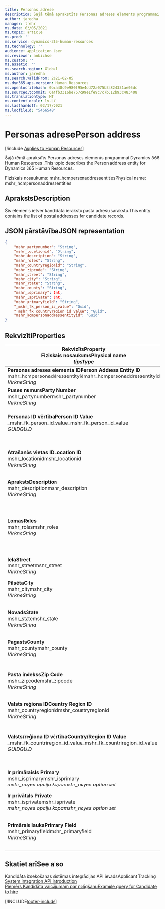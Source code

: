 ```yaml
---
title: Personas adrese
description: Šajā tēmā aprakstīts Personas adreses elements programmai Dynamics 365 Human Resources .
author: jaredha
manager: tfehr
ms.date: 02/05/2021
ms.topic: article
ms.prod: ''
ms.service: dynamics-365-human-resources
ms.technology: ''
audience: Application User
ms.reviewer: anbichse
ms.custom: ''
ms.assetid: ''
ms.search.region: Global
ms.author: jaredha
ms.search.validFrom: 2021-02-05
ms.dyn365.ops.version: Human Resources
ms.openlocfilehash: 0bca48c9e980f95e4dd72a075b34824331ae05dc
ms.sourcegitcommit: 6affb3316be757c99e1fe9c7c7b312b93c483408
ms.translationtype: HT
ms.contentlocale: lv-LV
ms.lasthandoff: 02/17/2021
ms.locfileid: "5466548"
---
```

# <a name="person-address"></a><span data-ttu-id="6c538-103">Personas adrese</span><span class="sxs-lookup"><span data-stu-id="6c538-103">Person address</span></span>

[!include [Applies to Human Resources](../includes/applies-to-hr.md)]

<span data-ttu-id="6c538-104">Šajā tēmā aprakstīts Personas adreses elements programmai Dynamics 365 Human Resources .</span><span class="sxs-lookup"><span data-stu-id="6c538-104">This topic describes the Person address entity for Dynamics 365 Human Resources.</span></span>

<span data-ttu-id="6c538-105">Fiziskais nosaukums: mshr_hcmpersonaddressentities</span><span class="sxs-lookup"><span data-stu-id="6c538-105">Physical name: mshr_hcmpersonaddressentities</span></span>

## <a name="description"></a><span data-ttu-id="6c538-106">Apraksts</span><span class="sxs-lookup"><span data-stu-id="6c538-106">Description</span></span>

<span data-ttu-id="6c538-107">Šis elements ietver kandidāta ierakstu pasta adrešu sarakstu.</span><span class="sxs-lookup"><span data-stu-id="6c538-107">This entity contains the list of postal addresses for candidate records.</span></span>

## <a name="json-representation"></a><span data-ttu-id="6c538-108">JSON pārstāvība</span><span class="sxs-lookup"><span data-stu-id="6c538-108">JSON representation</span></span>

```json
{
    "mshr_partynumber": "String",
    "mshr_locationid": "String",
    "mshr_description": "String",
    "mshr_roles": "String",
    "mshr_countryregionid": "String",
    "mshr_zipcode": "String",
    "mshr_street": "String",
    "mshr_city": "String",
    "mshr_state": "String",
    "mshr_county": "String",
    "mshr_isprimary": Int,
    "mshr_isprivate": Int,
    "mshr_primaryfield": "String",
    "_mshr_fk_person_id_value": "Guid",
    "_mshr_fk_countryregion_id_value": "Guid",
    "mshr_hcmpersonaddressentityid": "Guid"
}
```

## <a name="properties"></a><span data-ttu-id="6c538-109">Rekvizīti</span><span class="sxs-lookup"><span data-stu-id="6c538-109">Properties</span></span>

| <span data-ttu-id="6c538-110">Rekvizīts</span><span class="sxs-lookup"><span data-stu-id="6c538-110">Property</span></span><br><span data-ttu-id="6c538-111">**Fiziskais nosaukums**</span><span class="sxs-lookup"><span data-stu-id="6c538-111">**Physical name**</span></span><br><span data-ttu-id="6c538-112">**_tips_**</span><span class="sxs-lookup"><span data-stu-id="6c538-112">**_Type_**</span></span> | <span data-ttu-id="6c538-113">Izmantot</span><span class="sxs-lookup"><span data-stu-id="6c538-113">Use</span></span> | <span data-ttu-id="6c538-114">Apraksts</span><span class="sxs-lookup"><span data-stu-id="6c538-114">Description</span></span> |
| --- | --- | --- |
| <span data-ttu-id="6c538-115">**Personas adreses elementa ID**</span><span class="sxs-lookup"><span data-stu-id="6c538-115">**Person Address Entity ID**</span></span><br><span data-ttu-id="6c538-116">mshr_hcmpersonaddressentityid</span><span class="sxs-lookup"><span data-stu-id="6c538-116">mshr_hcmpersonaddressentityid</span></span><br><span data-ttu-id="6c538-117">*Virkne*</span><span class="sxs-lookup"><span data-stu-id="6c538-117">*String*</span></span> | <span data-ttu-id="6c538-118">Tikai lasāms</span><span class="sxs-lookup"><span data-stu-id="6c538-118">Read-only</span></span><br><span data-ttu-id="6c538-119">Obligāts</span><span class="sxs-lookup"><span data-stu-id="6c538-119">Required</span></span> | <span data-ttu-id="6c538-120">Sistēmas ģenerēts unikāls identifikators elementa ierakstam.</span><span class="sxs-lookup"><span data-stu-id="6c538-120">System-generated unique identifier for the entity record.</span></span> |
| <span data-ttu-id="6c538-121">**Puses numurs**</span><span class="sxs-lookup"><span data-stu-id="6c538-121">**Party Number**</span></span><br><span data-ttu-id="6c538-122">mshr_partynumber</span><span class="sxs-lookup"><span data-stu-id="6c538-122">mshr_partynumber</span></span><br><span data-ttu-id="6c538-123">*Virkne*</span><span class="sxs-lookup"><span data-stu-id="6c538-123">*String*</span></span> | <span data-ttu-id="6c538-124">Lasīt/rakstīt</span><span class="sxs-lookup"><span data-stu-id="6c538-124">Read/write</span></span><br><span data-ttu-id="6c538-125">Obligāts</span><span class="sxs-lookup"><span data-stu-id="6c538-125">Required</span></span> | <span data-ttu-id="6c538-126">Saistītās puses (personas) ieraksta ID.</span><span class="sxs-lookup"><span data-stu-id="6c538-126">The ID of the associated party (person) record.</span></span> |
| <span data-ttu-id="6c538-127">**Personas ID vērtība**</span><span class="sxs-lookup"><span data-stu-id="6c538-127">**Person ID Value**</span></span><br><span data-ttu-id="6c538-128">_mshr_fk_person_id_value</span><span class="sxs-lookup"><span data-stu-id="6c538-128">_mshr_fk_person_id_value</span></span><br><span data-ttu-id="6c538-129">*GUID*</span><span class="sxs-lookup"><span data-stu-id="6c538-129">*GUID*</span></span> | <span data-ttu-id="6c538-130">Tikai lasāms</span><span class="sxs-lookup"><span data-stu-id="6c538-130">Read-only</span></span><br><span data-ttu-id="6c538-131">Obligāts</span><span class="sxs-lookup"><span data-stu-id="6c538-131">Required</span></span><br><span data-ttu-id="6c538-132">Ārējā atslēga: mshr_dirpersonentity mshr_dirpersonentityid</span><span class="sxs-lookup"><span data-stu-id="6c538-132">Foreign key: mshr_dirpersonentityid of mshr_dirpersonentity</span></span> | <span data-ttu-id="6c538-133">Sistēmas ģenerēts puses (personas) elementa ieraksta identifikators.</span><span class="sxs-lookup"><span data-stu-id="6c538-133">The system-generated identifier of the party (person) entity record.</span></span> |
| <span data-ttu-id="6c538-134">**Atrašanās vietas ID**</span><span class="sxs-lookup"><span data-stu-id="6c538-134">**Location ID**</span></span><br><span data-ttu-id="6c538-135">mshr_locationid</span><span class="sxs-lookup"><span data-stu-id="6c538-135">mshr_locationid</span></span><br><span data-ttu-id="6c538-136">*Virkne*</span><span class="sxs-lookup"><span data-stu-id="6c538-136">*String*</span></span> | <span data-ttu-id="6c538-137">Lasīt/rakstīt</span><span class="sxs-lookup"><span data-stu-id="6c538-137">Read/write</span></span><br><span data-ttu-id="6c538-138">Obligāts</span><span class="sxs-lookup"><span data-stu-id="6c538-138">Required</span></span> | <span data-ttu-id="6c538-139">Adreses ieraksta atrašanās vietas ID.</span><span class="sxs-lookup"><span data-stu-id="6c538-139">The location ID of the address record.</span></span> <span data-ttu-id="6c538-140">Iestatīt mshr_logisticspostaladdresslocationcdsentity elementā.</span><span class="sxs-lookup"><span data-stu-id="6c538-140">Set up in mshr_logisticspostaladdresslocationcdsentity entity.</span></span> |
| <span data-ttu-id="6c538-141">**Apraksts**</span><span class="sxs-lookup"><span data-stu-id="6c538-141">**Description**</span></span><br><span data-ttu-id="6c538-142">mshr_description</span><span class="sxs-lookup"><span data-stu-id="6c538-142">mshr_description</span></span><br><span data-ttu-id="6c538-143">*Virkne*</span><span class="sxs-lookup"><span data-stu-id="6c538-143">*String*</span></span> | <span data-ttu-id="6c538-144">Lasīt/rakstīt</span><span class="sxs-lookup"><span data-stu-id="6c538-144">Read/write</span></span><br><span data-ttu-id="6c538-145">Obligāts</span><span class="sxs-lookup"><span data-stu-id="6c538-145">Required</span></span> | <span data-ttu-id="6c538-146">Kandidāta adreses apraksts.</span><span class="sxs-lookup"><span data-stu-id="6c538-146">A description of the candidate’s address.</span></span> |
| <span data-ttu-id="6c538-147">**Lomas**</span><span class="sxs-lookup"><span data-stu-id="6c538-147">**Roles**</span></span><br><span data-ttu-id="6c538-148">mshr_roles</span><span class="sxs-lookup"><span data-stu-id="6c538-148">mshr_roles</span></span><br><span data-ttu-id="6c538-149">*Virkne*</span><span class="sxs-lookup"><span data-stu-id="6c538-149">*String*</span></span> | <span data-ttu-id="6c538-150">Lasīt/rakstīt</span><span class="sxs-lookup"><span data-stu-id="6c538-150">Read/write</span></span><br><span data-ttu-id="6c538-151">Obligāts</span><span class="sxs-lookup"><span data-stu-id="6c538-151">Required</span></span> | <span data-ttu-id="6c538-152">Šai adresei piešķirtās lomas.</span><span class="sxs-lookup"><span data-stu-id="6c538-152">The roles assigned for this address.</span></span> <span data-ttu-id="6c538-153">Var piešķirt vairāk nekā vienu lomu.</span><span class="sxs-lookup"><span data-stu-id="6c538-153">More than one role can be assigned.</span></span> <span data-ttu-id="6c538-154">Katra loma ir jāatdala ar semikolu.</span><span class="sxs-lookup"><span data-stu-id="6c538-154">Each role should be separated by a semicolon.</span></span> <span data-ttu-id="6c538-155">Derīgas vērtības, kas mshr_logisticslocationroleentity elementā.</span><span class="sxs-lookup"><span data-stu-id="6c538-155">Valid values contained in the mshr_logisticslocationroleentity entity.</span></span> |
| <span data-ttu-id="6c538-156">**Iela**</span><span class="sxs-lookup"><span data-stu-id="6c538-156">**Street**</span></span><br><span data-ttu-id="6c538-157">mshr_street</span><span class="sxs-lookup"><span data-stu-id="6c538-157">mshr_street</span></span><br><span data-ttu-id="6c538-158">*Virkne*</span><span class="sxs-lookup"><span data-stu-id="6c538-158">*String*</span></span> | <span data-ttu-id="6c538-159">Lasīt/rakstīt</span><span class="sxs-lookup"><span data-stu-id="6c538-159">Read/write</span></span><br><span data-ttu-id="6c538-160">Neobligāti</span><span class="sxs-lookup"><span data-stu-id="6c538-160">Optional</span></span> | <span data-ttu-id="6c538-161">Ielas numurs.</span><span class="sxs-lookup"><span data-stu-id="6c538-161">The street number.</span></span> |
| <span data-ttu-id="6c538-162">**Pilsēta**</span><span class="sxs-lookup"><span data-stu-id="6c538-162">**City**</span></span><br><span data-ttu-id="6c538-163">mshr_city</span><span class="sxs-lookup"><span data-stu-id="6c538-163">mshr_city</span></span><br><span data-ttu-id="6c538-164">*Virkne*</span><span class="sxs-lookup"><span data-stu-id="6c538-164">*String*</span></span> | <span data-ttu-id="6c538-165">Lasīt/rakstīt</span><span class="sxs-lookup"><span data-stu-id="6c538-165">Read/write</span></span><br><span data-ttu-id="6c538-166">Neobligāti</span><span class="sxs-lookup"><span data-stu-id="6c538-166">Optional</span></span> | <span data-ttu-id="6c538-167">Adreses pilsēta.</span><span class="sxs-lookup"><span data-stu-id="6c538-167">The city of the address.</span></span> <span data-ttu-id="6c538-168">Iestatīt mshr_logisticsaddresscityentity elementā.</span><span class="sxs-lookup"><span data-stu-id="6c538-168">Set up in mshr_logisticsaddresscityentity entity.</span></span> |
| <span data-ttu-id="6c538-169">**Novads**</span><span class="sxs-lookup"><span data-stu-id="6c538-169">**State**</span></span><br><span data-ttu-id="6c538-170">mshr_state</span><span class="sxs-lookup"><span data-stu-id="6c538-170">mshr_state</span></span><br><span data-ttu-id="6c538-171">*Virkne*</span><span class="sxs-lookup"><span data-stu-id="6c538-171">*String*</span></span> | <span data-ttu-id="6c538-172">Lasīt/rakstīt</span><span class="sxs-lookup"><span data-stu-id="6c538-172">Read/write</span></span><br><span data-ttu-id="6c538-173">Neobligāti</span><span class="sxs-lookup"><span data-stu-id="6c538-173">Optional</span></span> | <span data-ttu-id="6c538-174">Administratīvais apgabals adresē.</span><span class="sxs-lookup"><span data-stu-id="6c538-174">The state of the address.</span></span> <span data-ttu-id="6c538-175">Iestatīt mshr_logisticsaddressstateentity elementā.</span><span class="sxs-lookup"><span data-stu-id="6c538-175">Set up in mshr_logisticsaddressstateentity entity.</span></span> |
| <span data-ttu-id="6c538-176">**Pagasts**</span><span class="sxs-lookup"><span data-stu-id="6c538-176">**County**</span></span><br><span data-ttu-id="6c538-177">mshr_county</span><span class="sxs-lookup"><span data-stu-id="6c538-177">mshr_county</span></span><br><span data-ttu-id="6c538-178">*Virkne*</span><span class="sxs-lookup"><span data-stu-id="6c538-178">*String*</span></span> | <span data-ttu-id="6c538-179">Lasīt/rakstīt</span><span class="sxs-lookup"><span data-stu-id="6c538-179">Read/write</span></span><br><span data-ttu-id="6c538-180">Neobligāti</span><span class="sxs-lookup"><span data-stu-id="6c538-180">Optional</span></span> | <span data-ttu-id="6c538-181">Adreses apgabals.</span><span class="sxs-lookup"><span data-stu-id="6c538-181">The county of the address.</span></span> <span data-ttu-id="6c538-182">Iestatīt mshr_logisticsaddresscountyentity elementā.</span><span class="sxs-lookup"><span data-stu-id="6c538-182">Set up in mshr_logisticsaddresscountyentity entity.</span></span> |
| <span data-ttu-id="6c538-183">**Pasta indekss**</span><span class="sxs-lookup"><span data-stu-id="6c538-183">**Zip Code**</span></span><br><span data-ttu-id="6c538-184">mshr_zipcode</span><span class="sxs-lookup"><span data-stu-id="6c538-184">mshr_zipcode</span></span><br><span data-ttu-id="6c538-185">*Virkne*</span><span class="sxs-lookup"><span data-stu-id="6c538-185">*String*</span></span> | <span data-ttu-id="6c538-186">Lasīt/rakstīt</span><span class="sxs-lookup"><span data-stu-id="6c538-186">Read/write</span></span><br><span data-ttu-id="6c538-187">Neobligāti</span><span class="sxs-lookup"><span data-stu-id="6c538-187">Optional</span></span> | <span data-ttu-id="6c538-188">Adreses ZIP/ pasta indekss.</span><span class="sxs-lookup"><span data-stu-id="6c538-188">The zip/postal code of the address.</span></span> <span data-ttu-id="6c538-189">Iestatīt mshr_logisticsaddresspostalcodeentity elementā.</span><span class="sxs-lookup"><span data-stu-id="6c538-189">Set up in mshr_logisticsaddresspostalcodeentity entity.</span></span> |
| <span data-ttu-id="6c538-190">**Valsts reģiona ID**</span><span class="sxs-lookup"><span data-stu-id="6c538-190">**Country Region ID**</span></span><br><span data-ttu-id="6c538-191">mshr_countryregionid</span><span class="sxs-lookup"><span data-stu-id="6c538-191">mshr_countryregionid</span></span><br><span data-ttu-id="6c538-192">*Virkne*</span><span class="sxs-lookup"><span data-stu-id="6c538-192">*String*</span></span> | <span data-ttu-id="6c538-193">Lasīt/rakstīt</span><span class="sxs-lookup"><span data-stu-id="6c538-193">Read/write</span></span><br><span data-ttu-id="6c538-194">Neobligāti</span><span class="sxs-lookup"><span data-stu-id="6c538-194">Optional</span></span> | <span data-ttu-id="6c538-195">Adreses valsts vai reģions.</span><span class="sxs-lookup"><span data-stu-id="6c538-195">The country or region of the address.</span></span> |
| <span data-ttu-id="6c538-196">**Valsts/reģiona ID vērtība**</span><span class="sxs-lookup"><span data-stu-id="6c538-196">**Country/Region ID Value**</span></span><br><span data-ttu-id="6c538-197">_mshr_fk_countriregion_id_value</span><span class="sxs-lookup"><span data-stu-id="6c538-197">_mshr_fk_countriregion_id_value</span></span><br><span data-ttu-id="6c538-198">*GUID*</span><span class="sxs-lookup"><span data-stu-id="6c538-198">*GUID*</span></span> | <span data-ttu-id="6c538-199">Tikai lasāms</span><span class="sxs-lookup"><span data-stu-id="6c538-199">Read-only</span></span><br><span data-ttu-id="6c538-200">Neobligāti</span><span class="sxs-lookup"><span data-stu-id="6c538-200">Optional</span></span><br><span data-ttu-id="6c538-201">Ārējā atslēga: mshr_logisticsaddresscountryregionentity mshr_logisticaddresscountryregionentityid</span><span class="sxs-lookup"><span data-stu-id="6c538-201">Foreign key: mshr_logisticaddresscountryregionentityid of mshr_logisticsaddresscountryregionentity</span></span> | <span data-ttu-id="6c538-202">Sistēmas ģenerēts unikālais adreses valsts/reģiona identifikators.</span><span class="sxs-lookup"><span data-stu-id="6c538-202">System-generated unique identifier of the country/region of the address.</span></span> |
| <span data-ttu-id="6c538-203">**Ir primārais**</span><span class="sxs-lookup"><span data-stu-id="6c538-203">**Is Primary**</span></span><br><span data-ttu-id="6c538-204">mshr_isprimary</span><span class="sxs-lookup"><span data-stu-id="6c538-204">mshr_isprimary</span></span><br><span data-ttu-id="6c538-205">*mshr_noyes opciju kopa*</span><span class="sxs-lookup"><span data-stu-id="6c538-205">*mshr_noyes option set*</span></span> | <span data-ttu-id="6c538-206">Lasīt/rakstīt</span><span class="sxs-lookup"><span data-stu-id="6c538-206">Read/write</span></span><br><span data-ttu-id="6c538-207">Obligāts</span><span class="sxs-lookup"><span data-stu-id="6c538-207">Required</span></span> | <span data-ttu-id="6c538-208">Nosaka, vai šī adrese ir definētās lomas personas primārā adrese.</span><span class="sxs-lookup"><span data-stu-id="6c538-208">Identifies whether this address is the primary address for the person of the defined role.</span></span> |
| <span data-ttu-id="6c538-209">**Ir privāta**</span><span class="sxs-lookup"><span data-stu-id="6c538-209">**Is Private**</span></span><br><span data-ttu-id="6c538-210">mshr_isprivate</span><span class="sxs-lookup"><span data-stu-id="6c538-210">mshr_isprivate</span></span><br><span data-ttu-id="6c538-211">*mshr_noyes opciju kopa*</span><span class="sxs-lookup"><span data-stu-id="6c538-211">*mshr_noyes option set*</span></span> | <span data-ttu-id="6c538-212">Lasīt/rakstīt</span><span class="sxs-lookup"><span data-stu-id="6c538-212">Read/write</span></span><br><span data-ttu-id="6c538-213">Obligāts</span><span class="sxs-lookup"><span data-stu-id="6c538-213">Required</span></span> | <span data-ttu-id="6c538-214">Norāda, vai šī adrese ir fiziskas personas adrese.</span><span class="sxs-lookup"><span data-stu-id="6c538-214">Identifies whether this address is a private address for the person.</span></span> |
| <span data-ttu-id="6c538-215">**Primārais lauks**</span><span class="sxs-lookup"><span data-stu-id="6c538-215">**Primary Field**</span></span><br><span data-ttu-id="6c538-216">mshr_primaryfield</span><span class="sxs-lookup"><span data-stu-id="6c538-216">mshr_primaryfield</span></span><br><span data-ttu-id="6c538-217">*Virkne*</span><span class="sxs-lookup"><span data-stu-id="6c538-217">*String*</span></span> | <span data-ttu-id="6c538-218">Tikai lasāms</span><span class="sxs-lookup"><span data-stu-id="6c538-218">Read-only</span></span><br><span data-ttu-id="6c538-219">Obligāts</span><span class="sxs-lookup"><span data-stu-id="6c538-219">Required</span></span> | <span data-ttu-id="6c538-220">Lauks, kas tiek izmantots kā elementa ieraksta primārais identifikators.</span><span class="sxs-lookup"><span data-stu-id="6c538-220">Field used as a primary identifier of the entity record.</span></span> <span data-ttu-id="6c538-221">Puses numura un atrašanās vietas ID kombinācija.</span><span class="sxs-lookup"><span data-stu-id="6c538-221">Combination of party number and location ID.</span></span> |

## <a name="see-also"></a><span data-ttu-id="6c538-222">Skatiet arī</span><span class="sxs-lookup"><span data-stu-id="6c538-222">See also</span></span>

[<span data-ttu-id="6c538-223">Kandidāta izsekošanas sistēmas integrācijas API ievads</span><span class="sxs-lookup"><span data-stu-id="6c538-223">Applicant Tracking System integration API introduction</span></span>](hr-admin-integration-ats-api-introduction.md)<br>
[<span data-ttu-id="6c538-224">Piemērs Kandidāta vaicājumam par nolīgšanu</span><span class="sxs-lookup"><span data-stu-id="6c538-224">Example query for Candidate to hire</span></span>](hr-admin-integration-ats-api-candidate-to-hire-example-query.md)



[!INCLUDE[footer-include](../includes/footer-banner.md)]